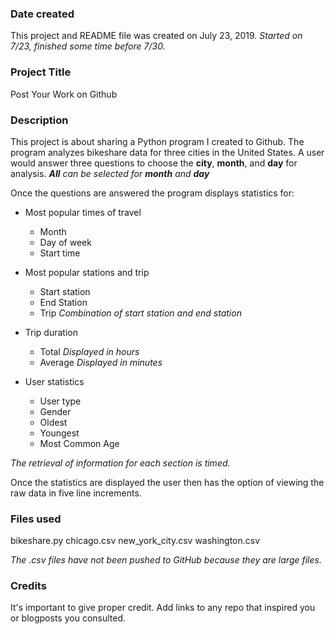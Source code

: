 ### Date created
This project and README file was created on July 23, 2019.  _Started on 7/23, finished some time before 7/30._

### Project Title
Post Your Work on Github

### Description
This project is about sharing a Python program I created to Github. The program analyzes bikeshare data for three cities in the United States. A user would answer three questions to choose the **city**, **month**, and **day** for analysis. _**All** can be selected for **month** and **day**_

Once the questions are answered the program displays statistics for:

*  Most popular times of travel
    *  Month
    *  Day of week
    *  Start time
    
*  Most popular stations and trip
    *  Start station
    *  End Station
    *  Trip  _Combination of start station and end station_
    
*  Trip duration
    *  Total  _Displayed in hours_
    *  Average  _Displayed in minutes_
    
*  User statistics
    *  User type
    *  Gender
    *  Oldest
    *  Youngest
    *  Most Common Age
    
_The retrieval of information for each section is timed._

Once the statistics are displayed the user then has the option of viewing the raw data in five line increments. 

### Files used
bikeshare.py
chicago.csv
new_york_city.csv
washington.csv

_The .csv files have not been pushed to GitHub because they are large files._

### Credits
It's important to give proper credit. Add links to any repo that inspired you or blogposts you consulted.

